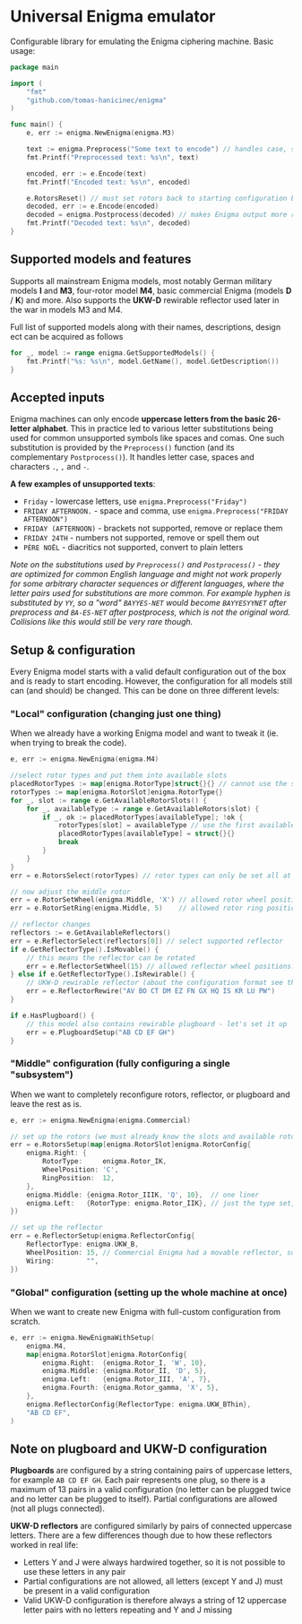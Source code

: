 # Universal Enigma emulator

Configurable library for emulating the Enigma ciphering machine. Basic usage:

```go
package main

import (
	"fmt"
	"github.com/tomas-hanicinec/enigma"
)

func main() {
	e, err := enigma.NewEnigma(enigma.M3)

	text := enigma.Preprocess("Some text to encode") // handles case, spaces, ...
	fmt.Printf("Preprocessed text: %s\n", text)

	encoded, err := e.Encode(text)
	fmt.Printf("Encoded text: %s\n", encoded)

	e.RotorsReset() // must set rotors back to starting configuration before decoding
	decoded, err := e.Encode(encoded)
	decoded = enigma.Postprocess(decoded) // makes Enigma output more readable
	fmt.Printf("Decoded text: %s\n", decoded)
}
```

## Supported models and features

Supports all mainstream Enigma models, most notably German military models **I** and **M3**, four-rotor model **M4**, basic commercial Enigma (models **D** / **K**) and more. Also supports the **UKW-D** rewirable reflector used later in the war in models M3 and M4.

Full list of supported models along with their names, descriptions, design ect can be acquired as follows
```go
for _, model := range enigma.GetSupportedModels() {
	fmt.Printf("%s: %s\n", model.GetName(), model.GetDescription())
}
```

## Accepted inputs

Enigma machines can only encode **uppercase letters from the basic 26-letter alphabet**. This in practice led to various letter substitutions being used for common unsupported symbols like spaces and comas. One such substitution is provided by the `Preprocess()` function (and its complementary `Postprocess()`). It handles letter case, spaces and characters `.`, `,` and `-`.

**A few examples of unsupported texts**:
* `Friday` - lowercase letters, use `enigma.Preprocess("Friday")`
* `FRIDAY AFTERNOON.` - space and comma, use `enigma.Preprocess("FRIDAY AFTERNOON")`
* `FRIDAY (AFTERNOON)` - brackets not supported, remove or replace them
* `FRIDAY 24TH` - numbers not supported, remove or spell them out
* `PÈRE NOËL` - diacritics not supported, convert to plain letters

*Note on the substitutions used by `Preprocess()` and `Postprocess()` - they are optimized for common English language and might not work properly for some arbitrary character sequences or different languages, where the letter pairs used for substitutions are more common. For example hyphen is substituted by `YY`, so a "word" `BAYYES-NET` would become `BAYYESYYNET` after preprocess and `BA-ES-NET` after postprocess, which is not the original word. Collisions like this would still be very rare though.*

## Setup & configuration

Every Enigma model starts with a valid default configuration out of the box and is ready to start encoding. However, the configuration for all models still can (and should) be changed. This can be done on three different levels:

### "Local" configuration (changing just one thing)
When we already have a working Enigma model and want to tweak it (ie. when trying to break the code).
```go
e, err := enigma.NewEnigma(enigma.M4)

//select rotor types and put them into available slots
placedRotorTypes := map[enigma.RotorType]struct{}{} // cannot use the same rotor type twice
rotorTypes := map[enigma.RotorSlot]enigma.RotorType{}
for _, slot := range e.GetAvailableRotorSlots() {
	for _, availableType := range e.GetAvailableRotors(slot) {
		if _, ok := placedRotorTypes[availableType]; !ok {
			rotorTypes[slot] = availableType // use the first available unused
			placedRotorTypes[availableType] = struct{}{}
			break
		}
	}
}
err = e.RotorsSelect(rotorTypes) // rotor types can only be set all at once

// now adjust the middle rotor
err = e.RotorSetWheel(enigma.Middle, 'X') // allowed rotor wheel positions: A-Z
err = e.RotorSetRing(enigma.Middle, 5)    // allowed rotor ring positions: 1-26

// reflector changes
reflectors := e.GetAvailableReflectors()
err = e.ReflectorSelect(reflectors[0]) // select supported reflector
if e.GetReflectorType().IsMovable() {
    // this means the reflector can be rotated 
	err = e.ReflectorSetWheel(15) // allowed reflector wheel positions: 1-26
} else if e.GetReflectorType().IsRewirable() {
	// UKW-D rewirable reflector (about the configuration format see the note bellow)
	err = e.ReflectorRewire("AV BO CT DM EZ FN GX HQ IS KR LU PW") 
}

if e.HasPlugboard() {
    // this model also contains rewirable plugboard - let's set it up
    err = e.PlugboardSetup("AB CD EF GH")
}
```

### "Middle" configuration (fully configuring a single "subsystem")
When we want to completely reconfigure rotors, reflector, or plugboard and leave the rest as is.
```go
e, err := enigma.NewEnigma(enigma.Commercial)

// set up the rotors (we must already know the slots and available rotors for the current model)
err = e.RotorsSetup(map[enigma.RotorSlot]enigma.RotorConfig{
    enigma.Right: {
        RotorType:     enigma.Rotor_IK,
        WheelPosition: 'C',
        RingPosition:  12,
    },
    enigma.Middle: {enigma.Rotor_IIIK, 'Q', 10},  // one liner
    enigma.Left:   {RotorType: enigma.Rotor_IIK}, // just the type set, rest is on default
})

// set up the reflector
err = e.ReflectorSetup(enigma.ReflectorConfig{
    ReflectorType: enigma.UKW_B,
    WheelPosition: 15, // Commercial Enigma had a movable reflector, so ok to set position
    Wiring:        "",
})
```
### "Global" configuration (setting up the whole machine at once)
When we want to create new Enigma with full-custom configuration from scratch.
```go
e, err := enigma.NewEnigmaWithSetup(
    enigma.M4,
    map[enigma.RotorSlot]enigma.RotorConfig{
        enigma.Right:  {enigma.Rotor_I, 'W', 10},
        enigma.Middle: {enigma.Rotor_II, 'D', 5},
        enigma.Left:   {enigma.Rotor_III, 'A', 7},
        enigma.Fourth: {enigma.Rotor_gamma, 'X', 5},
    },
    enigma.ReflectorConfig{ReflectorType: enigma.UKW_BThin},
    "AB CD EF",
)
```

## Note on plugboard and UKW-D configuration

**Plugboards** are configured by a string containing pairs of uppercase letters, for example `AB CD EF GH`. Each pair represents one plug, so there is a maximum of 13 pairs in a valid configuration (no letter can be plugged twice and no letter can be plugged to itself). Partial configurations are allowed (not all plugs connected).

**UKW-D reflectors** are configured similarly by pairs of connected uppercase letters. There are a few differences though due to how these reflectors worked in real life:
* Letters Y and J were always hardwired together, so it is not possible to use these letters in any pair
* Partial configurations are not allowed, all letters (except Y and J) must be present in a valid configuration
* Valid UKW-D configuration is therefore always a string of 12 uppercase letter pairs with no letters repeating and Y and J missing

